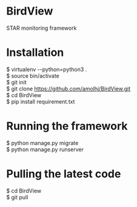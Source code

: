 # BirdView
STAR monitoring framework


# Installation  
$ virtualenv --python=python3 .  
$ source bin/activate  
$ git init  
$ git clone https://github.com/amolhj/BirdView.git  
$ cd BirdView  
$ pip install requirement.txt


# Running the framework  
$ python manage.py migrate  
$ python manage.py runserver    

# Pulling the latest code  
$ cd BirdView  
$ git pull  
